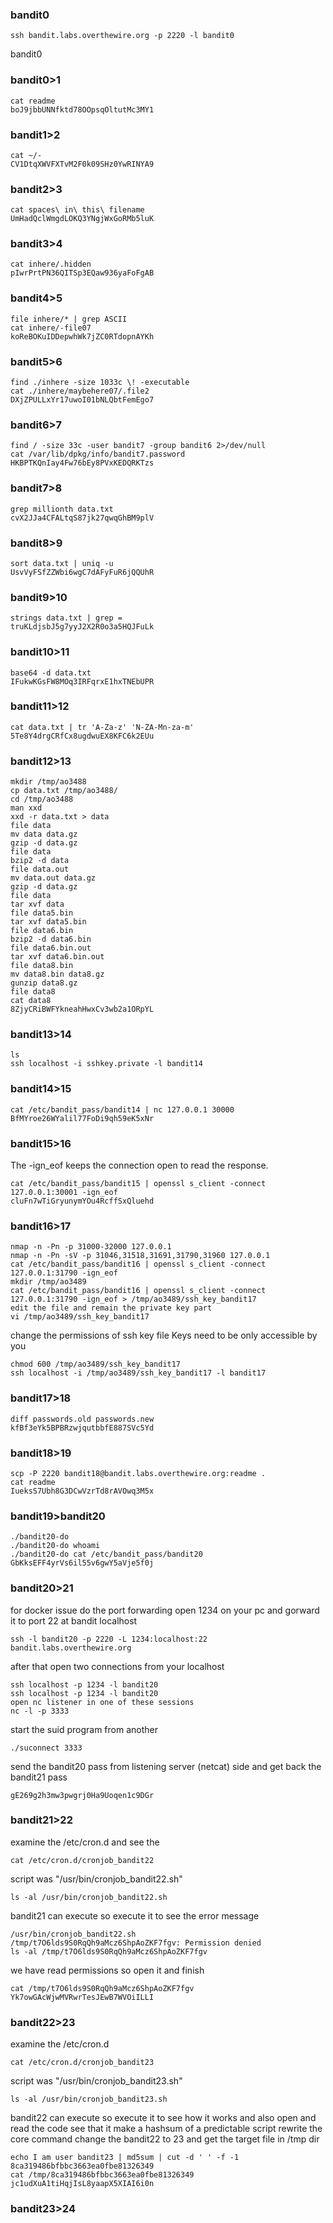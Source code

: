 ### bandit0
```
ssh bandit.labs.overthewire.org -p 2220 -l bandit0
```
bandit0
### bandit0>1
```
cat readme
boJ9jbbUNNfktd78OOpsqOltutMc3MY1
```
### bandit1>2
```
cat ~/-
CV1DtqXWVFXTvM2F0k09SHz0YwRINYA9
```
### bandit2>3
```
cat spaces\ in\ this\ filename
UmHadQclWmgdLOKQ3YNgjWxGoRMb5luK
```
### bandit3>4
```
cat inhere/.hidden
pIwrPrtPN36QITSp3EQaw936yaFoFgAB
```
### bandit4>5
```
file inhere/* | grep ASCII
cat inhere/-file07
koReBOKuIDDepwhWk7jZC0RTdopnAYKh
```
### bandit5>6
```
find ./inhere -size 1033c \! -executable
cat ./inhere/maybehere07/.file2
DXjZPULLxYr17uwoI01bNLQbtFemEgo7
```
### bandit6>7
```
find / -size 33c -user bandit7 -group bandit6 2>/dev/null
cat /var/lib/dpkg/info/bandit7.password
HKBPTKQnIay4Fw76bEy8PVxKEDQRKTzs
```
### bandit7>8
```
grep millionth data.txt
cvX2JJa4CFALtqS87jk27qwqGhBM9plV
```
### bandit8>9
```
sort data.txt | uniq -u
UsvVyFSfZZWbi6wgC7dAFyFuR6jQQUhR
```
### bandit9>10
```
strings data.txt | grep =
truKLdjsbJ5g7yyJ2X2R0o3a5HQJFuLk
```
### bandit10>11
```
base64 -d data.txt
IFukwKGsFW8MOq3IRFqrxE1hxTNEbUPR
```
### bandit11>12
```
cat data.txt | tr 'A-Za-z' 'N-ZA-Mn-za-m'
5Te8Y4drgCRfCx8ugdwuEX8KFC6k2EUu
```
### bandit12>13
```
mkdir /tmp/ao3488
cp data.txt /tmp/ao3488/
cd /tmp/ao3488
man xxd
xxd -r data.txt > data
file data
mv data data.gz
gzip -d data.gz
file data
bzip2 -d data
file data.out
mv data.out data.gz
gzip -d data.gz
file data
tar xvf data
file data5.bin
tar xvf data5.bin
file data6.bin
bzip2 -d data6.bin
file data6.bin.out
tar xvf data6.bin.out
file data8.bin
mv data8.bin data8.gz
gunzip data8.gz
file data8
cat data8
8ZjyCRiBWFYkneahHwxCv3wb2a1ORpYL
```
### bandit13>14
```
ls
ssh localhost -i sshkey.private -l bandit14
```
### bandit14>15
```
cat /etc/bandit_pass/bandit14 | nc 127.0.0.1 30000
BfMYroe26WYalil77FoDi9qh59eK5xNr
```
### bandit15>16
The -ign_eof keeps the connection open to read the response.
```
cat /etc/bandit_pass/bandit15 | openssl s_client -connect 127.0.0.1:30001 -ign_eof
cluFn7wTiGryunymYOu4RcffSxQluehd
```
### bandit16>17
```
nmap -n -Pn -p 31000-32000 127.0.0.1
nmap -n -Pn -sV -p 31046,31518,31691,31790,31960 127.0.0.1
cat /etc/bandit_pass/bandit16 | openssl s_client -connect 127.0.0.1:31790 -ign_eof
mkdir /tmp/ao3489
cat /etc/bandit_pass/bandit16 | openssl s_client -connect 127.0.0.1:31790 -ign_eof > /tmp/ao3489/ssh_key_bandit17
edit the file and remain the private key part
vi /tmp/ao3489/ssh_key_bandit17
```
change the permissions of ssh key file
Keys need to be only accessible by you
```
chmod 600 /tmp/ao3489/ssh_key_bandit17
ssh localhost -i /tmp/ao3489/ssh_key_bandit17 -l bandit17
```
### bandit17>18
```
diff passwords.old passwords.new
kfBf3eYk5BPBRzwjqutbbfE887SVc5Yd
```
### bandit18>19
```
scp -P 2220 bandit18@bandit.labs.overthewire.org:readme .
cat readme
IueksS7Ubh8G3DCwVzrTd8rAVOwq3M5x
```
### bandit19>bandit20
```
./bandit20-do
./bandit20-do whoami
./bandit20-do cat /etc/bandit_pass/bandit20
GbKksEFF4yrVs6il55v6gwY5aVje5f0j
```
### bandit20>21
for docker issue do the port forwarding
open 1234 on your pc and gorward it to port 22 at bandit localhost
```
ssh -l bandit20 -p 2220 -L 1234:localhost:22 bandit.labs.overthewire.org
```
after that open two connections from your localhost
```
ssh localhost -p 1234 -l bandit20
ssh localhost -p 1234 -l bandit20
open nc listener in one of these sessions
nc -l -p 3333
```
start the suid program from another
```
./suconnect 3333
```
send the bandit20 pass from listening server (netcat) side
and get back the bandit21 pass
```
gE269g2h3mw3pwgrj0Ha9Uoqen1c9DGr
```
### bandit21>22
examine the /etc/cron.d and see the
```
cat /etc/cron.d/cronjob_bandit22
```
script was "/usr/bin/cronjob_bandit22.sh"
```
ls -al /usr/bin/cronjob_bandit22.sh
```
bandit21 can execute so execute it to see the error message
```
/usr/bin/cronjob_bandit22.sh
/tmp/t7O6lds9S0RqQh9aMcz6ShpAoZKF7fgv: Permission denied
ls -al /tmp/t7O6lds9S0RqQh9aMcz6ShpAoZKF7fgv
```
we have read permissions so open it and finish
```
cat /tmp/t7O6lds9S0RqQh9aMcz6ShpAoZKF7fgv
Yk7owGAcWjwMVRwrTesJEwB7WVOiILLI
```
### bandit22>23
examine the  /etc/cron.d
```
cat /etc/cron.d/cronjob_bandit23
```
script was "/usr/bin/cronjob_bandit23.sh"
```
ls -al /usr/bin/cronjob_bandit23.sh
```
bandit22 can execute so execute it to see how it works
and also open and read the code
see that it make a hashsum of a predictable script
rewrite the core command change the bandit22 to 23 and get the target file in /tmp dir
```
echo I am user bandit23 | md5sum | cut -d ' ' -f -1
8ca319486bfbbc3663ea0fbe81326349
cat /tmp/8ca319486bfbbc3663ea0fbe81326349
jc1udXuA1tiHqjIsL8yaapX5XIAI6i0n
```
### bandit23>24


